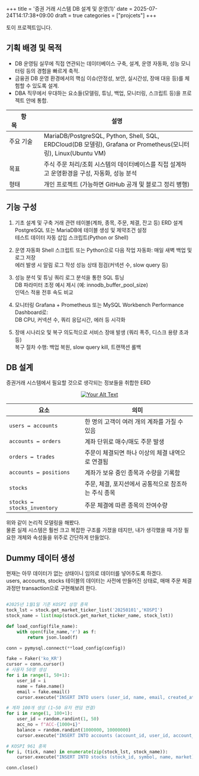 +++
title = '증권 거래 시스템 DB 설계 및 운영(1)'
date = 2025-07-24T14:17:38+09:00
draft = true
categories = ["projcets"]
+++

토이 프로젝트입니다. 

## 기획 배경 및 목적
- DB 운영팀 실무에 직접 연관되는 데이터베이스 구축, 설계, 운영 자동화, 성능 모니터링 등의 경험을 빠르게 축적.
- 금융권 DB 운영 환경에서의 핵심 이슈(안정성, 보안, 실시간성, 장애 대응 등)를 체험할 수 있도록 설계.
- DBA 직무에서 우대하는 요소들(모델링, 튜닝, 백업, 모니터링, 스크립트 등)을 프로젝트 안에 통합.

|항목&nbsp;&nbsp;&nbsp;&nbsp;&nbsp;&nbsp;&nbsp;&nbsp;&nbsp;&nbsp;&nbsp;&nbsp; | 설명|
| -------- | ----- |
|   주요 기술 &nbsp;&nbsp;&nbsp;&nbsp;&nbsp;&nbsp;&nbsp;&nbsp;|MariaDB/PostgreSQL, Python, Shell, SQL, ERDCloud(DB 모델링), Grafana or Prometheus(모니터링), Linux(Ubuntu VM)|
|   목표&nbsp;&nbsp;&nbsp;&nbsp;         |주식 주문 처리/조회 시스템의 데이터베이스를 직접 설계하고 운영환경을 구성, 자동화, 성능 분석|
|   형태&nbsp;&nbsp;&nbsp;&nbsp;         |개인 프로젝트 (가능하면 GitHub 공개 및 블로그 정리 병행) |

## 기능 구성
1. 기초 설계 및 구축
    거래 관련 테이블(계좌, 종목, 주문, 체결, 잔고 등) ERD 설계  
    PostgreSQL 또는 MariaDB에 테이블 생성 및 제약조건 설정  
    테스트 데이터 자동 삽입 스크립트(Python or Shell)

2. 운영 자동화
    Shell 스크립트 또는 Python으로 다음 작업 자동화:
    매일 새벽 백업 및 로그 저장  
    에러 발생 시 알림 로그 작성
    성능 상태 점검(커넥션 수, slow query 등)

3. 성능 분석 및 튜닝
    쿼리 로그 분석을 통한 SQL 튜닝   
    DB 파라미터 조정 예시 제시 (예: innodb_buffer_pool_size)   
    인덱스 적용 전후 속도 비교

4. 모니터링
    Grafana + Prometheus 또는 MySQL Workbench Performance Dashboard로:  
    DB CPU, 커넥션 수, 쿼리 응답시간, 에러 등 시각화

5. 장애 시나리오 및 복구
    의도적으로 서비스 장애 발생 (쿼리 폭주, 디스크 용량 초과 등)  
    복구 절차 수행: 백업 복원, slow query kill, 트랜잭션 롤백

## DB 설계 

증권거래 시스템에서 필요할 것으로 생각되는 정보들을 취합한 ERD 
<p align="center">
  <a href="/images/projects/stock_db/erd.png" data-lightbox="image-set">
    <img src="/images/projects/stock_db/erd.png" alt="Your Alt Text" >
  </a>
</p>

| 요소                     | 의미                             |
| ---------------------- | ------------------------------ |
| `users ↔ accounts`     | 한 명의 고객이 여러 개의 계좌를 가질 수 있음     |
| `accounts ↔ orders`    | 계좌 단위로 매수/매도 주문 발생             |
| `orders ↔ trades`      | 주문이 체결되면 하나 이상의 체결 내역으로 연결됨    |
| `accounts ↔ positions` | 계좌가 보유 중인 종목과 수량을 기록함          |
| `stocks`               | 주문, 체결, 포지션에서 공통적으로 참조하는 주식 종목 |
| `stocks ↔ stocks_inventory` | 주문 체결에 따른 종목의 잔여수량 |


위와 같이 논리적 모델링을 해봤다.  
물론 실제 시스템은 훨씬 크고 복잡한 구조를 가졌을 테지만, 내가 생각했을 때 가장 필요한 개체와 속성들을 위주로 간단하게 만들었다. 

## Dummy 데이터 생성
현재는 아무 데이터가 없는 상태이니 임의로 데이터를 넣어주도록 하겠다.  
users, accounts, stocks 테이블의 데이터는 사전에 만들어진 상태로, 매매 주문 체결 과정만 transaction으로 구현해보려 한다. 
``` python

#2025년 1월1일 기준 KOSPI 상장 종목
tock_lst = stock.get_market_ticker_list('20250101','KOSPI')
stock_name = list(map(stock.get_market_ticker_name, stock_lst))

def load_config(file_name):
    with open(file_name,'r') as f:
        return json.load(f)

conn = pymysql.connect(**load_config(config))

fake = Faker('ko_KR')
cursor = conn.cursor()
# 사용자 50명 생성
for i in range(1, 50+1):
    user_id = i
    name = fake.name()
    email = fake.email()
    cursor.execute("INSERT INTO users (user_id, name, email, created_at) VALUES (%s, %s, %s, NOW())", (user_id, name, email))

# 계좌 100개 생성 (1~50 유저 랜덤 연결)
for i in range(1, 100+1):
    user_id = random.randint(1, 50)
    acc_no = f"ACC-{1000+i}"
    balance = random.randint(1000000, 10000000)
    cursor.execute("INSERT INTO accounts (account_id, user_id, account_number, balance, created_at) VALUES (%s,%s, %s, %s, NOW())", (i, user_id, acc_no, balance))

# KOSPI 961 종목 
for i, (tick, name) in enumerate(zip(stock_lst, stock_name)):
    cursor.execute("INSERT INTO stocks (stock_id, symbol, name, market) VALUES (%s, %s, %s, 'KOSPI')", (i,tick, name))

conn.close()
```
